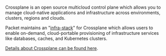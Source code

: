 <!-- <meta>
{
    "title":"Crossplane",
    "slug":"crossplane",
    "description":"Using Cross Plane on Packet",
    "author":"Mo Lawler",
    "github":"usrdev",
    "date": "2019/12/18",
    "tag":["Devops", "Integrations"]
}
</meta> -->

Crossplane is an open source multicloud control plane which allows you to manage cloud-native applications and infrastructure across environments, clusters, regions and clouds.

Packet maintains an "[infra-stack](https://github.com/packethost/stack-packet)" for Crossplane which allows users to enable on-demand, cloud-portable provisioning of infrastructure services like databases, caches, and Kubernetes clusters.

[Details about Crossplane can be found here](https://github.com/crossplaneio/crossplane).
